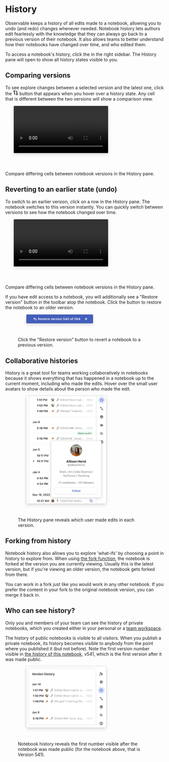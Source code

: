 # History

Observable keeps a history of all edits made to a notebook, allowing you to undo (and redo) changes whenever needed. Notebook history lets authors edit fearlessly with the knowledge that they can always go back to a previous version of their notebook. It also allows teams to better understand how their notebooks have changed over time, and who edited them.

To access a notebook's history, click the <Icon name="clock" /> in the right sidebar. The History pane will open to show all history states visible to you.

## Comparing versions

To see explore changes between a selected version and the latest one, click the <svg style="display: inline !important;" width="16" height="16" viewBox="0 0 16 16" fill="none" stroke="currentColor"><circle cx="4" cy="3" r="2" stroke-width="1.5"></circle><circle cx="12" cy="13" r="2" stroke-width="1.5"></circle><path d="M4 5V11C4 12.1046 4.89543 13 6 13H7" stroke-width="2"></path><path d="M12 11V5C12 3.89543 11.1046 3 10 3H9" stroke-width="2"></path></svg> button that appears when you hover over a history state. Any cell that is different between the two versions will show a comparison view.

<video
    style="border-radius:2px;box-shadow:0 4px 12px rgba(0,0,0,0.15), 0 0 0 1px rgba(0, 0, 0, 0.1);margin-left:27px;margin-bottom:40px;max-width:80%;"
    src="./assets/history-compare.mp4" alt="Video showing a user opening the History pane in a notebook, then selecting the Compare option to see how notebook versions differ."
    autoplay loop playsinline controls = "false">
    <figcaption>Compare differing cells between notebook versions in the History pane.</figcaption>
    </video>

## Reverting to an earlier state (undo)

To switch to an earlier version, click on a row in the History pane. The notebook switches to this version instantly. You can quickly switch between versions to see how the notebook changed over time.

<video
    style="border-radius:2px;box-shadow:0 4px 12px rgba(0,0,0,0.15), 0 0 0 1px rgba(0, 0, 0, 0.1);margin-left:27px;margin-bottom:40px;max-width:80%;"
    src="./assets/history-revert.mp4" alt="Screen recording showing a user selecting a previous notebook version from the history."
    autoplay loop playsinline controls = "false">
    <figcaption>Compare differing cells between notebook versions in the History pane.</figcaption>
    </video>

If you have edit access to a notebook, you will additionally see a "Restore version" button in the toolbar atop the notebook. Click the button to restore the notebook to an older version.

<figure>
  <img
    style="border-radius:2px;box-shadow:0 4px 12px rgba(0,0,0,0.15), 0 0 0 1px rgba(0, 0, 0, 0.1);margin-left:27px;margin-bottom:40px;max-width: 50%"
    src="./assets/restore-version.png" alt="Blue button with option to restore a previous version of an Observable notebook."
  />
  <figcaption>Click the "Restore version" button to revert a notebook to a previous version.</figcaption>
</figure>

## Collaborative histories

History is a great tool for teams working collaboratively in notebooks because it shows everything that has happened in a notebook up to the current moment, including who made the edits. Hover over the small user avatars to show details about the person who made the edit.

<figure>
  <img
    style="border-radius:2px;box-shadow:0 4px 12px rgba(0,0,0,0.15), 0 0 0 1px rgba(0, 0, 0, 0.1);margin-left:27px;margin-bottom:40px;max-width: 60%"
    src="./assets/history-user.png" alt="The History pane reveals which user made which edits in a notebook. Screenshot shows that hovering over a user's avatar will reveal more details about that editor."
  />
  <figcaption>The History pane reveals which user made edits in each version.</figcaption>
</figure>

## Forking from history

Notebook history also allows you to explore 'what-ifs' by choosing a point in history to explore from. When using [the fork function](https://observablehq.com/@observablehq/fork-suggest-merge), the notebook is forked at the version you are currently viewing. Usually this is the latest version, but if you're viewing an older version, the notebook gets forked from there.

You can work in a fork just like you would work in any other notebook. If you prefer the content in your fork to the original notebook version, you can merge it back in.

## Who can see history?

Only you and members of your team can see the history of private notebooks, which you created either in your personal or a [team workspace](https://observablehq.com/teams).

The history of public notebooks is visible to all visitors. When you publish a private notebook, its history becomes visible to anybody from the point where you published it (but not before). Note the first version number visible in [the history of this notebook](https://observablehq.com/@observablehq/learning-observable-observable-overview), v541, which is the first version after it was made public.

<figure>
  <img
    style="border-radius:2px;box-shadow:0 4px 12px rgba(0,0,0,0.15), 0 0 0 1px rgba(0, 0, 0, 0.1);margin-left:27px;margin-bottom:40px;max-width: 60%"
    src="./assets/public-history.png" alt="The History pane reveals the first version after a notebook was made public."
  />
  <figcaption>Notebook history reveals the first number visible after the notebook was made public (for the notebook above, that is Version 541).</figcaption>
</figure>

